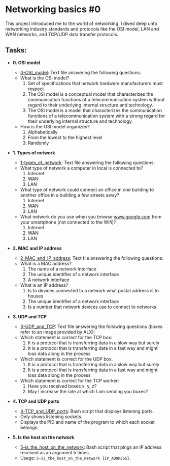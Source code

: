 # Networking basics #0

This project introduced me to the world of networking. I dived deep unto networking industry standards and protocols like  the OSI model, LAN and WAN networks, and TCP/UDP data transfer protocols.

## Tasks:

- **0. OSI model**

  - [0-OSI_model](./0-OSI_model): Text file answering the following questions:
  - What is the OSI model?
    1. Set of specifications that network hardware manufacturers must respect
    2. The OSI model is a conceptual model that characterizes the communication
       functions of a telecommunication system without regard to their underlying
       internal structure and technology.
    3. The OSI model is a model that characterizes the communication functions
       of a telecommunication system with a strong regard for their underlying
       internal structure and technology.
  - How is the OSI model organized?
    1. Alphabetically
    2. From the lowest to the highest level
    3. Randomly

- **1. Types of network**

  - [1-types_of_network](./1-types_of_network): Text file answering the following questions:
  - What type of network a computer in local is connected to?
    1. Internet
    2. WAN
    3. LAN
  - What type of network could connect an office in one building to another
    office in a building a few streets away?
    1. Internet
    2. WAN
    3. LAN
  - What network do you use when you browse www.google.com from your
    smartphone (not connected to the Wifi)?
    1. Internet
    2. WAN
    3. LAN

- **2. MAC and IP address**

  - [2-MAC_and_IP_address](./2-MAC_and_IP_address): Text file answering the following questions:
  - What is a MAC address?
    1. The name of a network interface
    2. The unique identifier of a network interface
    3. A network interface
  - What is an IP address?
    1. Is to devices connected to a network what postal address is to houses
    2. The unique identifier of a network interface
    3. Is a number that network devices use to connect to networks

- **3. UDP and TCP**

  - [3-UDP_and_TCP](./3-UDP_and_TCP): Text file answering the following questions
    (boxes refer to an image provided by ALX):
  - Which statement is correct for the TCP box:
    1. It is a protocol that is transferring data in a slow way but surely
    2. It is a protocol that is transferring data in a fast way and might loss
       data along in the process
  - Which statement is correct for the UDP box:
    1. It is a protocol that is transferring data in a slow way but surely
    2. It is a protocol that is transferring data in a fast way and might loss
       data along in the process
  - Which statement is correct for the TCP worker:
    1. Have you received boxes x, y, z?
    2. May I increase the rate at which I am sending you boxes?

- **4. TCP and UDP ports**

  - [4-TCP_and_UDP_ports](./4-TCP_and_UDP_ports): Bash script that displays listening ports.
  - Only shows listening sockets.
  - Displays the PID and name of the program to which each socket belongs.

- **5. Is the host on the network**
  - [5-is_the_host_on_the_network](./5-is_the_host_on_the_network): Bash script that
    pings an IP address received as an argument 5 times.
  - Usage: `5-is_the_host_on_the_network {IP_ADDRESS}`.
